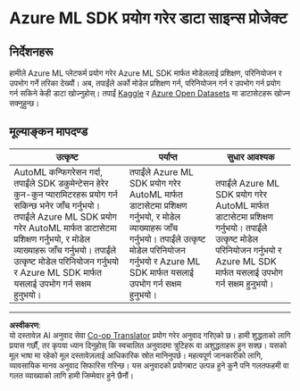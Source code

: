 <!--
CO_OP_TRANSLATOR_METADATA:
{
  "original_hash": "386efdbc19786951341f6956247ee990",
  "translation_date": "2025-08-27T17:53:53+00:00",
  "source_file": "5-Data-Science-In-Cloud/19-Azure/assignment.md",
  "language_code": "ne"
}
-->
# Azure ML SDK प्रयोग गरेर डाटा साइन्स प्रोजेक्ट

## निर्देशनहरू

हामीले Azure ML प्लेटफर्म प्रयोग गरेर Azure ML SDK मार्फत मोडेललाई प्रशिक्षण, परिनियोजन र उपभोग गर्ने तरिका देख्यौं। अब, तपाईंले अर्को मोडेल प्रशिक्षण गर्न, परिनियोजन गर्न र उपभोग गर्न प्रयोग गर्न सकिने केही डाटा खोज्नुहोस्। तपाईं [Kaggle](https://kaggle.com) र [Azure Open Datasets](https://azure.microsoft.com/services/open-datasets/catalog?WT.mc_id=academic-77958-bethanycheum&ocid=AID3041109) मा डाटासेटहरू खोज्न सक्नुहुन्छ।

## मूल्याङ्कन मापदण्ड

| उत्कृष्ट | पर्याप्त | सुधार आवश्यक |
|-----------|----------|-------------------|
|AutoML कन्फिगरेसन गर्दा, तपाईंले SDK डकुमेन्टेसन हेरेर कुन-कुन प्यारामिटरहरू प्रयोग गर्न सकिन्छ भनेर जाँच गर्नुभयो। तपाईंले Azure ML SDK प्रयोग गरेर AutoML मार्फत डाटासेटमा प्रशिक्षण गर्नुभयो, र मोडेल व्याख्याहरू जाँच गर्नुभयो। तपाईंले उत्कृष्ट मोडेल परिनियोजन गर्नुभयो र Azure ML SDK मार्फत यसलाई उपभोग गर्न सक्षम हुनुभयो। | तपाईंले Azure ML SDK प्रयोग गरेर AutoML मार्फत डाटासेटमा प्रशिक्षण गर्नुभयो, र मोडेल व्याख्याहरू जाँच गर्नुभयो। तपाईंले उत्कृष्ट मोडेल परिनियोजन गर्नुभयो र Azure ML SDK मार्फत यसलाई उपभोग गर्न सक्षम हुनुभयो। | तपाईंले Azure ML SDK प्रयोग गरेर AutoML मार्फत डाटासेटमा प्रशिक्षण गर्नुभयो। तपाईंले उत्कृष्ट मोडेल परिनियोजन गर्नुभयो र Azure ML SDK मार्फत यसलाई उपभोग गर्न सक्षम हुनुभयो। |

---

**अस्वीकरण**:  
यो दस्तावेज़ AI अनुवाद सेवा [Co-op Translator](https://github.com/Azure/co-op-translator) प्रयोग गरेर अनुवाद गरिएको छ। हामी शुद्धताको लागि प्रयास गर्छौं, तर कृपया ध्यान दिनुहोस् कि स्वचालित अनुवादमा त्रुटिहरू वा अशुद्धताहरू हुन सक्छ। यसको मूल भाषा मा रहेको मूल दस्तावेज़लाई आधिकारिक स्रोत मानिनुपर्छ। महत्वपूर्ण जानकारीको लागि, व्यावसायिक मानव अनुवाद सिफारिस गरिन्छ। यस अनुवादको प्रयोगबाट उत्पन्न हुने कुनै पनि गलतफहमी वा गलत व्याख्याको लागि हामी जिम्मेवार हुने छैनौं।